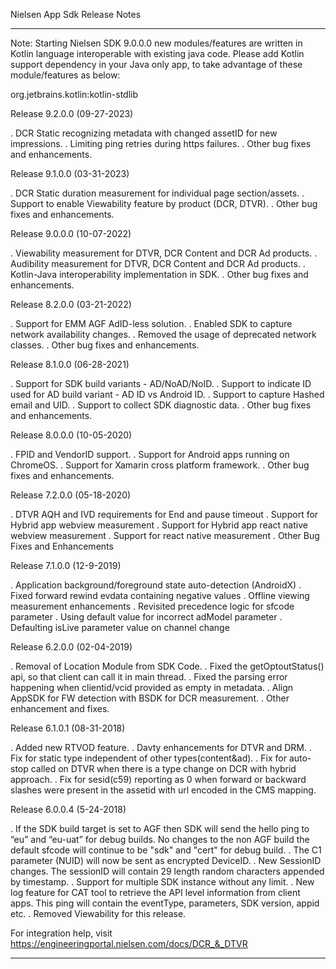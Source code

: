 Nielsen App Sdk Release Notes
******************************************************************************************************
Note: Starting Nielsen SDK 9.0.0.0 new modules/features are written in Kotlin language interoperable with existing java code. Please add Kotlin support dependency in your Java only app, to take advantage of these module/features as below: 

 org.jetbrains.kotlin:kotlin-stdlib 

Release 9.2.0.0 (09-27-2023)

. DCR Static recognizing metadata with changed assetID for new impressions.
. Limiting ping retries during https failures.
. Other bug fixes and enhancements.

Release 9.1.0.0 (03-31-2023)

. DCR Static duration measurement for individual page section/assets.
. Support to enable Viewability feature by product (DCR, DTVR).
. Other bug fixes and enhancements.

Release 9.0.0.0 (10-07-2022)

. Viewability measurement for DTVR, DCR Content and DCR Ad products. 
. Audibility measurement for DTVR, DCR Content and DCR Ad products.
. Kotlin-Java interoperability implementation in SDK.
. Other bug fixes and enhancements.

Release 8.2.0.0 (03-21-2022)

. Support for EMM AGF AdID-less solution.
. Enabled SDK to capture network availability changes.
. Removed the usage of deprecated network classes.
. Other bug fixes and enhancements.

Release 8.1.0.0 (06-28-2021)

. Support for SDK build variants - AD/NoAD/NoID.
. Support to indicate ID used for AD build variant - AD ID vs Android ID.
. Support to capture Hashed email and UID.
. Support to collect SDK diagnostic data.
. Other bug fixes and enhancements.

Release 8.0.0.0 (10-05-2020)

. FPID and VendorID support.
. Support for Android apps running on ChromeOS.
. Support for Xamarin cross platform framework.
. Other bug fixes and enhancements.

Release 7.2.0.0 (05-18-2020)

. DTVR AQH and IVD requirements for End and pause timeout
. Support for Hybrid app webview measurement
. Support for Hybrid app react native webview measurement
. Support for react native measurement
. Other Bug Fixes and Enhancements

Release 7.1.0.0 (12-9-2019)

. Application background/foreground state auto-detection (AndroidX)
. Fixed forward rewind evdata containing negative values
. Offline viewing measurement enhancements
. Revisited precedence logic for sfcode parameter
. Using default value for incorrect adModel parameter
. Defaulting isLive parameter value on channel change

Release 6.2.0.0 (02-04-2019)

. Removal of Location Module from SDK Code.
. Fixed the getOptoutStatus() api, so that client can call it in main thread.
. Fixed the parsing error happening when clientid/vcid provided as empty in metadata.
. Align AppSDK for FW detection with BSDK for DCR measurement.
. Other enhancement and fixes.

Release 6.1.0.1 (08-31-2018)

. Added new RTVOD feature.
. Davty enhancements for DTVR and DRM.
. Fix for static type independent of other types(content&ad).
. Fix for auto-stop called on DTVR when there is a type change on DCR with hybrid approach.
. Fix for sesid(c59) reporting as 0 when forward or backward slashes were present in the assetid with url encoded in the CMS mapping.

Release 6.0.0.4 (5-24-2018)

. If the SDK build target is set to AGF then SDK will send the hello ping to “eu” and “eu-uat” for debug builds. No changes to the non AGF build the default sfcode will continue to be "sdk" and "cert" for debug build.
. The C1 parameter (NUID) will now be sent as encrypted DeviceID.
. New SessionID changes. The sessionID will contain 29 length random characters appended by timestamp.
. Support for multiple SDK instance without any limit.
. New log feature for CAT tool to retrieve the API level information from client apps. This ping will contain the eventType, parameters, SDK version, appid etc.
. Removed Viewability for this release.

For integration help, visit https://engineeringportal.nielsen.com/docs/DCR_&_DTVR
******************************************************************************************************
